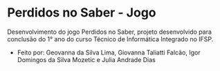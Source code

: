 # Perdidos no Saber - Jogo
<p>Desenvolvimento do jogo Perdidos no Saber, projeto desenvolvido para conclusão do 1° ano do curso Técnico de Informática Integrado no IFSP.</p>

* Feito por: Geovanna da Silva Lima, Giovanna Taliatti Falcão, Igor Domingos da Silva Mozetic e Julia Andrade Dias
